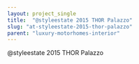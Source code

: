 ```yaml
---
layout: project_single
title:  "@styleestate 2015 THOR Palazzo"
slug: "at-styleestate-2015-thor-palazzo"
parent: "luxury-motorhomes-interior"
---
```

@styleestate 2015 THOR Palazzo